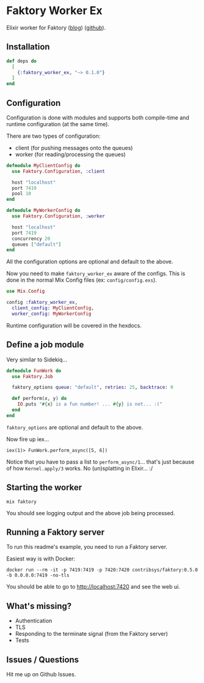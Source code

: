 # Faktory Worker Ex

Elixir worker for Faktory ([blog](http://www.mikeperham.com/2017/10/24/introducing-faktory/)) ([github](https://github.com/contribsys/faktory)).

## Installation

```elixir
def deps do
  [
    {:faktory_worker_ex, "~> 0.1.0"}
  ]
end
```

## Configuration

Configuration is done with modules and supports both compile-time and runtime
configuration (at the same time).

There are two types of configuration:
 * client (for pushing messages onto the queues)
 * worker (for reading/processing the queues)

```elixir
defmodule MyClientConfig do
  use Faktory.Configuration, :client

  host "localhost"
  port 7419
  pool 10
end

defmodule MyWorkerConfig do
  use Faktory.Configuration, :worker

  host "localhost"
  port 7419
  concurrency 20
  queues ["default"]
end
```

All the configuration options are optional and default to the above.

Now you need to make `faktory_worker_ex` aware of the configs. This is done
in the normal Mix Config files (ex: `config/config.exs`).

```elixir
use Mix.Config

config :faktory_worker_ex,
  client_config: MyClientConfig,
  worker_config: MyWorkerConfig
```

Runtime configuration will be covered in the hexdocs.

## Define a job module

Very similar to Sidekiq...

```elixir
defmodule FunWork do
  use Faktory.Job

  faktory_options queue: "default", retries: 25, backtrace: 0

  def perform(x, y) do
    IO.puts "#{x} is a fun number! ... #{y} is not... :("
  end
end
```

`faktory_options` are optional and default to the above.

Now fire up iex...

```
iex(1)> FunWork.perform_async([5, 6])
```

Notice that you have to pass a list to `perform_async/1`... that's just because
of how `Kernel.apply/3` works. No (un)splatting in Elixir... :/

## Starting the worker

`mix faktory`

You should see logging output and the above job being processed.

## Running a Faktory server

To run this readme's example, you need to run a Faktory server.

Easiest way is with Docker:
```
docker run --rm -it -p 7419:7419 -p 7420:7420 contribsys/faktory:0.5.0 -b 0.0.0.0:7419 -no-tls
```

You should be able to go to [http://localhost:7420](http://localhost:7420) and see the web ui.

## What's missing?

* Authentication
* TLS
* Responding to the terminate signal (from the Faktory server)
* Tests

## Issues / Questions

Hit me up on Github Issues.
